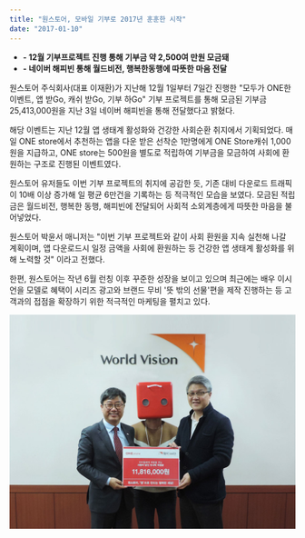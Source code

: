 ```yaml
---
title: "원스토어, 모바일 기부로 2017년 훈훈한 시작"
date: "2017-01-10"
---
```


- **\- 12월 기부프로젝트 진행 통해 기부금 약 2,500여 만원 모금돼**
- **\- 네이버 해피빈 통해 월드비전, 행복한동행에 따뜻한 마음 전달**

원스토어 주식회사(대표 이재환)가 지난해 12월 1일부터 7일간 진행한 "모두가 ONE한 이벤트, 앱 받Go, 캐쉬 받Go, 기부 하Go" 기부 프로젝트를 통해 모금된 기부금 25,413,000원을 지난 3일 네이버 해피빈을 통해 전달했다고 밝혔다.

해당 이벤트는 지난 12월 앱 생태계 활성화와 건강한 사회순환 취지에서 기획되었다. 매일 ONE store에서 추천하는 앱을 다운 받은 선착순 1만명에게 ONE Store캐쉬 1,000원을 지급하고, ONE store는 500원을 별도로 적립하여 기부금을 모금하여 사회에 환원하는 구조로 진행된 이벤트였다.

원스토어 유저들도 이번 기부 프로젝트의 취지에 공감한 듯, 기존 대비 다운로드 트래픽이 10배 이상 증가해 일 평균 6만건을 기록하는 등 적극적인 모습을 보였다. 모금된 적립금은 월드비전, 행복한 동행, 해피빈에 전달되어 사회적 소외계층에게 따뜻한 마음을 불어넣었다.

원스토어 박윤서 매니저는 "이번 기부 프로젝트와 같이 사회 환원을 지속 실천해 나갈 계획이며, 앱 다운로드시 일정 금액을 사회에 환원하는 등 건강한 앱 생태계 활성화를 위해 노력할 것" 이라고 전했다.

한편, 원스토어는 작년 6월 런칭 이후 꾸준한 성장을 보이고 있으며 최근에는 배우 이시언을 모델로 혜택이 시리즈 광고와 브랜드 무비 '뜻 밖의 선물'편을 제작 진행하는 등 고객과의 접점을 확장하기 위한 적극적인 마케팅을 펼치고 있다.

![](images/170110_01.jpg)
